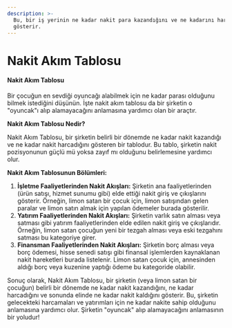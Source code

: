 ```yaml
---
description: >-
  Bu, bir iş yerinin ne kadar nakit para kazandığını ve ne kadarını harcadığını
  gösterir.
---
```


# Nakit Akım Tablosu

#### **Nakit Akım Tablosu**

Bir çocuğun en sevdiği oyuncağı alabilmek için ne kadar parası olduğunu bilmek istediğini düşünün. İşte nakit akım tablosu da bir şirketin o "oyuncak"ı alıp alamayacağını anlamasına yardımcı olan bir araçtır.

**Nakit Akım Tablosu Nedir?**

Nakit Akım Tablosu, bir şirketin belirli bir dönemde ne kadar nakit kazandığı ve ne kadar nakit harcadığını gösteren bir tablodur. Bu tablo, şirketin nakit pozisyonunun güçlü mü yoksa zayıf mı olduğunu belirlemesine yardımcı olur.

**Nakit Akım Tablosunun Bölümleri:**

1. **İşletme Faaliyetlerinden Nakit Akışları:** Şirketin ana faaliyetlerinden (ürün satışı, hizmet sunumu gibi) elde ettiği nakit giriş ve çıkışlarını gösterir. Örneğin, limon satan bir çocuk için, limon satışından gelen paralar ve limon satın almak için yapılan ödemeler burada gösterilir.
2. **Yatırım Faaliyetlerinden Nakit Akışları:** Şirketin varlık satın alması veya satması gibi yatırım faaliyetlerinden elde edilen nakit giriş ve çıkışlarıdır. Örneğin, limon satan çocuğun yeni bir tezgah alması veya eski tezgahını satması bu kategoriye girer.
3. **Finansman Faaliyetlerinden Nakit Akışları:** Şirketin borç alması veya borç ödemesi, hisse senedi satışı gibi finansal işlemlerden kaynaklanan nakit hareketleri burada listelenir. Limon satan çocuk için, annesinden aldığı borç veya kuzenine yaptığı ödeme bu kategoride olabilir.

Sonuç olarak, Nakit Akım Tablosu, bir şirketin (veya limon satan bir çocuğun) belirli bir dönemde ne kadar nakit kazandığını, ne kadar harcadığını ve sonunda elinde ne kadar nakit kaldığını gösterir. Bu, şirketin gelecekteki harcamaları ve yatırımları için ne kadar nakite sahip olduğunu anlamasına yardımcı olur. Şirketin "oyuncak" alıp alamayacağını anlamasının bir yoludur!
